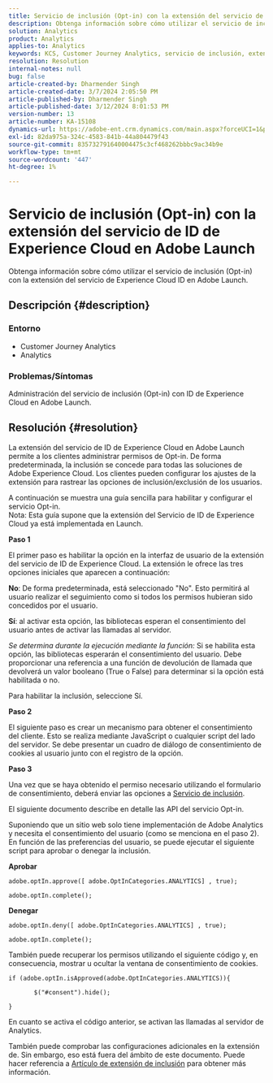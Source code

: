```yaml
---
title: Servicio de inclusión (Opt-in) con la extensión del servicio de ID de Experience Cloud en Adobe Launch
description: Obtenga información sobre cómo utilizar el servicio de inclusión (Opt-in) con la extensión del servicio de Experience Cloud ID en Adobe Launch.
solution: Analytics
product: Analytics
applies-to: Analytics
keywords: KCS, Customer Journey Analytics, servicio de inclusión, extensión del servicio de ID de Experience Cloud, Adobe Launch, Adobe Analytics
resolution: Resolution
internal-notes: null
bug: false
article-created-by: Dharmender Singh
article-created-date: 3/7/2024 2:05:50 PM
article-published-by: Dharmender Singh
article-published-date: 3/12/2024 8:01:53 PM
version-number: 13
article-number: KA-15108
dynamics-url: https://adobe-ent.crm.dynamics.com/main.aspx?forceUCI=1&pagetype=entityrecord&etn=knowledgearticle&id=9324ddc9-8bdc-ee11-904d-6045bd006d92
exl-id: 82da975a-324c-4583-841b-44a804479f43
source-git-commit: 835732791640004475c3cf468262bbbc9ac34b9e
workflow-type: tm+mt
source-wordcount: '447'
ht-degree: 1%

---
```


# Servicio de inclusión (Opt-in) con la extensión del servicio de ID de Experience Cloud en Adobe Launch


Obtenga información sobre cómo utilizar el servicio de inclusión (Opt-in) con la extensión del servicio de Experience Cloud ID en Adobe Launch.

## Descripción {#description}


### Entorno

- Customer Journey Analytics
- Analytics




### Problemas/Síntomas

Administración del servicio de inclusión (Opt-in) con ID de Experience Cloud en Adobe Launch.


## Resolución {#resolution}


La extensión del servicio de ID de Experience Cloud en Adobe Launch permite a los clientes administrar permisos de Opt-in. De forma predeterminada, la inclusión se concede para todas las soluciones de Adobe Experience Cloud. Los clientes pueden configurar los ajustes de la extensión para rastrear las opciones de inclusión/exclusión de los usuarios.

A continuación se muestra una guía sencilla para habilitar y configurar el servicio Opt-in.
<br>Nota: Esta guía supone que la extensión del Servicio de ID de Experience Cloud ya está implementada en Launch.<br>


<b>Paso 1</b>

El primer paso es habilitar la opción en la interfaz de usuario de la extensión del servicio de ID de Experience Cloud. La extensión le ofrece las tres opciones iniciales que aparecen a continuación:

<b>No</b>: De forma predeterminada, está seleccionado &quot;No&quot;. Esto permitirá al usuario realizar el seguimiento como si todos los permisos hubieran sido concedidos por el usuario.

<b>Sí</b>: al activar esta opción, las bibliotecas esperan el consentimiento del usuario antes de activar las llamadas al servidor.

*Se determina durante la ejecución mediante la función:* Si se habilita esta opción, las bibliotecas esperarán el consentimiento del usuario. Debe proporcionar una referencia a una función de devolución de llamada que devolverá un valor booleano (True o False) para determinar si la opción está habilitada o no.

Para habilitar la inclusión, seleccione Sí.



<b>Paso 2</b>

El siguiente paso es crear un mecanismo para obtener el consentimiento del cliente. Esto se realiza mediante JavaScript o cualquier script del lado del servidor. Se debe presentar un cuadro de diálogo de consentimiento de cookies al usuario junto con el registro de la opción.



<b>Paso 3</b>

Una vez que se haya obtenido el permiso necesario utilizando el formulario de consentimiento, deberá enviar las opciones a [Servicio de inclusión](https://experienceleague.adobe.com/docs/id-service/using/implementation/opt-in-service/launch.html).

El siguiente documento describe en detalle las API del servicio Opt-in.

Suponiendo que un sitio web solo tiene implementación de Adobe Analytics y necesita el consentimiento del usuario (como se menciona en el paso 2). En función de las preferencias del usuario, se puede ejecutar el siguiente script para aprobar o denegar la inclusión.

<b>Aprobar</b>


```
adobe.optIn.approve([ adobe.OptInCategories.ANALYTICS] , true);

adobe.optIn.complete();
```




<b>Denegar</b>


```
adobe.optIn.deny([ adobe.OptInCategories.ANALYTICS] , true);

adobe.optIn.complete();
```




También puede recuperar los permisos utilizando el siguiente código y, en consecuencia, mostrar u ocultar la ventana de consentimiento de cookies.


```
if (adobe.optIn.isApproved(adobe.OptInCategories.ANALYTICS)){

       $("#consent").hide();

}
```




En cuanto se activa el código anterior, se activan las llamadas al servidor de Analytics.

También puede comprobar las configuraciones adicionales en la extensión de. Sin embargo, eso está fuera del ámbito de este documento. Puede hacer referencia a [Artículo de extensión de inclusión](https://experienceleague.adobe.com/docs/id-service/using/implementation/opt-in-service/launch.html) para obtener más información.
